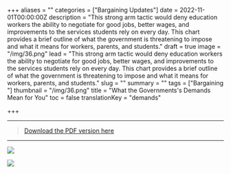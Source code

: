 +++
aliases = ""
categories = ["Bargaining Updates"]
date = 2022-11-01T00:00:00Z
description = "This strong arm tactic would deny education workers the ability to negotiate for good jobs, better wages, and improvements to the services students rely on every day. This chart provides a brief outline of what the government is threatening to impose and what it means for workers, parents, and students."
draft = true
image = "/img/36.png"
lead = "This strong arm tactic would deny education workers the ability to negotiate for good jobs, better wages, and improvements to the services students rely on every day. This chart provides a brief outline of what the government is threatening to impose and what it means for workers, parents, and students."
slug = ""
summary = ""
tags = ["Bargaining "]
thumbnail = "/img/36.png"
title = "What the Governments's Demands Mean for You"
toc = false
translationKey = "demands"

+++

----

> [Download the PDF version here](/img/what_the_governments_demands_mean_for_you_2022_10_31.pdf)

----

![](/img/gov-0.png)

![](/img/gov-1.png)

